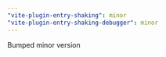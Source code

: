 ```yaml
---
"vite-plugin-entry-shaking": minor
"vite-plugin-entry-shaking-debugger": minor
---
```


Bumped minor version
